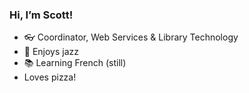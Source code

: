 ### Hi, I’m Scott!

- 👓 Coordinator, Web Services & Library Technology
- 🎷 Enjoys jazz
- 📚 Learning French (still)
- Loves pizza!
